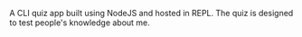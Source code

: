A CLI quiz app built using NodeJS and hosted in REPL. The quiz is designed to test people's knowledge about me.
